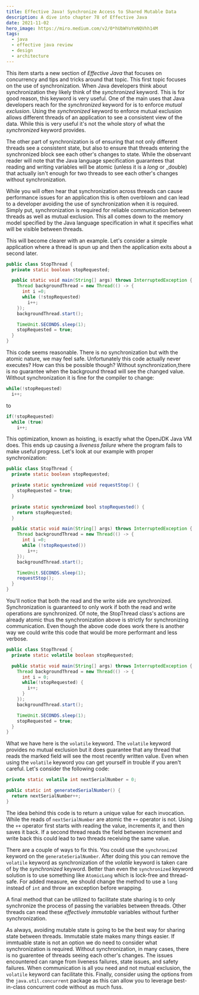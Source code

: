 ```yaml
---
title: Effective Java! Synchronize Access to Shared Mutable Data
description: A dive into chapter 78 of Effective Java
date: 2021-11-02
hero_image: https://miro.medium.com/v2/0*hUbWYoYeNQVhh14M
tags:
  - java
  - effective java review
  - design
  - architecture
---
```


This item starts a new section of _Effective Java_ that focuses on concurrency and tips and tricks around that topic. This first topic focuses on the use of synchronization. When Java developers think about synchronization they likely think of the _synchronized_ keyword. This is for good reason, this keyword is very useful. One of the main uses that Java developers reach for the _synchronized_ keyword for is to enforce _mutual exclusion_. Using the _synchronized_ keyword to enforce mutual exclusion allows different threads of an application to see a consistent view of the data. While this is very useful it's not the whole story of what the _synchronized_ keyword provides. 

The other part of synchronization is of ensuring that not only different threads see a consistent state, but also to ensure that threads entering the synchronized block see each other's changes to state. While the observant reader will note that the Java language specification guarantees that reading and writing variables will be atomic (unless it is a _long_ or _double) that actually isn't enough for two threads to see each other's changes without synchronization. 

While you will often hear that synchronization across threads can cause performance issues for an application this is often overblown and can lead to a developer avoiding the use of synchronization when it is required. Simply put, synchronization is required for reliable communication between threads as well as mutual exclusion. This all comes down to the memory model specified by the Java language specification in what it specifies what will be visible between threads. 

This will become clearer with an example. Let's consider a simple application where a thread is spun up and then the application exits about a second later. 

```java
public class StopThread {
  private static boolean stopRequested;

  public static void main(String[] args) throws InterruptedException {
    Thread backgroundThread = new Thread(() -> {
      int i =0;
      while (!stopRequested)
        i++;
    });
    backgroundThread.start();

    TimeUnit.SECONDS.sleep(1);
    stopRequested = true;
  }
}
```

This code seems reasonable. There is no synchronization but with the atomic nature, we may feel safe. Unfortunately this code actually never executes? How can this be possible though? Without synchronization,there is no guarantee when the background thread will see the changed value. Without synchronization it is fine for the compiler to change: 

```java
while(!stopRequested)
  i++;
```

to

```java
if(!stopRequested)
  while (true)
    i++;
```

This optimization, known as hoisting, is exactly what the OpenJDK Java VM does. This ends up causing a _liveness failure_ where the program fails to make useful progress. Let's look at our example with proper synchronization:

```java
public class StopThread {
  private static boolean stopRequested;

  private static synchronized void requestStop() {
    stopRequested = true;
  }

  private static synchronized bool stopRequested() {
    return stopRequested;
  }

  public static void main(String[] args) throws InterruptedException {
    Thread backgroundThread = new Thread(() -> {
      int i =0;
      while (!stopRequested())
        i++;
    });
    backgroundThread.start();

    TimeUnit.SECONDS.sleep(1);
    requestStop();
  }
}
```

You'll notice that both the read and the write side are synchronized. Synchronization is guaranteed to only work if both the read and write operations are synchronized. Of note, the StopThread class's actions are already atomic thus the synchronization above is strictly for synchronizing communication. Even though the above code does work there is another way we could write this code that would be more performant and less verbose. 

```java
public class StopThread {
  private static volatile boolean stopRequested;

  public static void main(String[] args) throws InterruptedException {
    Thread backgroundThread = new Thread(() -> {
      int i = 0;
      while(!stopRequested) {
        i++;
      }
    });
    backgroundThread.start();

    TimeUnit.SECONDS.sleep(1);
    stopRequested = true;  
  }
}
```

What we have here is the `volatile` keyword. The `volatile` keyword provides no mutual exclusion but it does guarantee that any thread that reads the marked field will see the most recently written value. Even when using the `volatile` keyword you can get yourself in trouble if you aren't careful. Let's consider the following code:

```java
private static volatile int nextSerialNumber = 0;

public static int generatedSerialNumber() {
  return nextSerialNumber++;
}
```

The idea behind this code is to return a unique value for each invocation. While the reads of `nextSerialNumber` are atomic the `++` operator is not. Using the `++` operator first starts with reading the value, increments it, and then saves it back. If a second thread reads the field between increment and write back this could lead to two threads receiving the same value.

There are a couple of ways to fix this. You could use the `synchronized` keyword on the `generateSerialNumber`. After doing this you can remove the `volatile` keyword as synchronization of the _volatile_ keyword is taken care of by the _synchronized_ keyword. Better than even the `synchronized` keyword solution is to use something like `AtomicLong` which is lock-free and thread-safe. For added measure, we should change the method to use a `long` instead of `int` and throw an exception before wrapping. 

A final method that can be utilized to facilitate state sharing is to only synchronize the process of passing the variables between threads. Other threads can read these _effectively immutable_ variables without further synchronization. 

As always, avoiding mutable state is going to be the best way for sharing state between threads. Immutable state makes many things easier. If immtuable state is not an option we do need to consider what synchronization is required. Without synchronization, in many cases, there is no guarentee of threads seeing each other's changes. The issues encountered can range from liveness failures, state issues, and safety failures. When communication is all you need and not mutual exclusion, the `volatile` keyword can facilitate this. Finally, consider using the options from the `java.util.concurrent` package as this can allow you to leverage best-in-class concurrent code without as much fuss. 